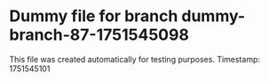# Dummy file for branch dummy-branch-87-1751545098

This file was created automatically for testing purposes.
Timestamp: 1751545101